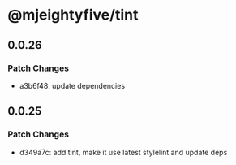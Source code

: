 # @mjeightyfive/tint

## 0.0.26

### Patch Changes

-   a3b6f48: update dependencies

## 0.0.25

### Patch Changes

-   d349a7c: add tint, make it use latest stylelint and update deps
